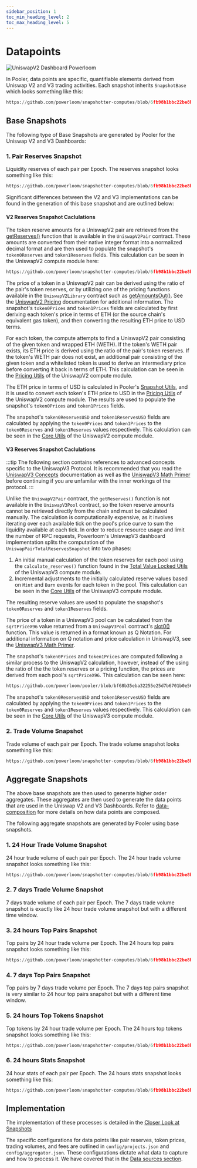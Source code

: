 ```yaml
---
sidebar_position: 1
toc_min_heading_level: 2
toc_max_heading_level: 5
---
```


# Datapoints

![UniswapV2 Dashboard Powerloom](/images/uniswapv2-dashboard-powerloom-2.png)

In Pooler, data points are specific, quantifiable elements derived from Uniswap V2 and V3 trading activities. 
Each snapshot inherits `SnapshotBase` which looks something like this:

```python reference
https://github.com/powerloom/snapshotter-computes/blob/6fb98b1bbc22be8b5aba8bdc860004d35786f4df/utils/models/message_models.py#L9-L17
```

## Base Snapshots

The following type of Base Snapshots are generated by Pooler for the Uniswap V2 and V3 Dashboards:

### 1. Pair Reserves Snapshot

Liquidity reserves of each pair per Epoch. The reserves snapshot looks something like this:

```python reference
https://github.com/powerloom/snapshotter-computes/blob/6fb98b1bbc22be8b5aba8bdc860004d35786f4df/utils/models/message_models.py#L20-L32
```

Significant differences between the V2 and V3 implementations can be found in the generation of this base snapshot and are outlined below: 

#### V2 Reserves Snapshot Caclulations

The token reserve amounts for a UniswapV2 pair are retrieved from the [getReserves()](https://github.com/Uniswap/v2-core/blob/ee547b17853e71ed4e0101ccfd52e70d5acded58/contracts/UniswapV2Pair.sol#L38) function that is available in the `UniswapV2Pair` contract. These amounts are converted from their native integer format into a normalized decimal format and are then used to populate the snapshot's `token0Reserves` and `token1Reserves` fields. This calculation can be seen in the UniswapV2 compute module here:

```python reference
https://github.com/powerloom/snapshotter-computes/blob/6fb98b1bbc22be8b5aba8bdc860004d35786f4df/utils/core.py#L103-L130
```

The price of a token in a UniswapV2 pair can be derived using the ratio of the pair's token reserves, or by utilizing one of the pricing functions available in the `UniswapV2Library` contract such as [getAmountsOut()](https://github.com/Uniswap/v2-periphery/blob/0335e8f7e1bd1e8d8329fd300aea2ef2f36dd19f/contracts/libraries/UniswapV2Library.sol#L62-L70). See the [UniswapV2 Pricing](https://docs.uniswap.org/contracts/v2/concepts/advanced-topics/pricing) documentation for additional information. The snapshot's `token0Prices` and `token1Prices` fields are calculated by first deriving each token's price in terms of ETH (or the source chain's equivalent gas token), and then converting the resulting ETH price to USD terms.

For each token, the compute attempts to find a UniswapV2 pair consisting of the given token and wrapped ETH (WETH). If the token's WETH pair exists, its ETH price is derived using the ratio of the pair's token reserves. If the token's WETH pair does not exist, an additional pair consisting of the given token and a whitelisted token is used to derive an intermediary price before converting it back in terms of ETH. This calculation can be seen in the [Pricing Utils](https://github.com/powerloom/snapshotter-computes/blob/1abcf639d00a2fed87f01fcf0332cfb090257272/utils/pricing.py#L259-L318) of the UniswapV2 compute module. 

The ETH price in terms of USD is calculated in Pooler's [Snapshot Utils](https://github.com/powerloom/pooler/blob/db969eb3956d77cbca36daaeb96fce70314a9b63/snapshotter/utils/snapshot_utils.py#L37-L184), and it is used to convert each token's ETH price to USD in the [Pricing Utils](https://github.com/powerloom/snapshotter-computes/blob/1abcf639d00a2fed87f01fcf0332cfb090257272/utils/pricing.py#L320-L331) of the UniswapV2 compute module. The results are used to populate the snapshot's `token0Prices` and `token1Prices` fields.

The snapshot's `token0ReservesUSD` and `token1ReservesUSD` fields are calculated by applying the `token0Prices` and `token1Prices` to the `token0Reserves` and `token1Reserves` values respectively. This calculation can be seen in the [Core Utils](https://github.com/powerloom/snapshotter-computes/blob/1abcf639d00a2fed87f01fcf0332cfb090257272/utils/core.py#L132-L133) of the UniswapV2 compute module.

#### V3 Reserves Snapshot Caclulations

:::tip
The following section contains references to advanced concepts specific to the UniswapV3 Protocol. It is recommended that you read the [UniswapV3 Concepts](https://docs.uniswap.org/concepts/protocol/concentrated-liquidity) documentation as well as the [UniswapV3 Math Primer](https://blog.uniswap.org/uniswap-v3-math-primer) before continuing if you are unfamilar with the inner workings of the protocol.
:::

Unlike the `UniswapV2Pair` contract, the `getReserves()` function is not available in the `UniswapV3Pool` contract, so the token reserve amounts cannot be retrieved directly from the chain and must be calculated manually. The calculation is computationally expensive, as it involves iterating over each available tick on the pool's price curve to sum the liquidity available at each tick. In order to reduce resource usage and limit the number of RPC requests, Powerloom's UniswapV3 dashboard implementation splits the computation of the `UniswapPairTotalReservesSnapshot` into two phases:

1. An initial manual calculation of the token reserves for each pool using the `calculate_reserves()` function found in the [Total Value Locked Utils](https://github.com/powerloom/snapshotter-computes/blob/9241e32155107949ccf4dbc4214ef29a91996b7f/total_value_locked.py#L158-L182) of the UniswapV3 compute module.
2. Incremental adjustments to the initially calculated reserve values based on `Mint` and `Burn` events for each token in the pool. This calculation can be seen in the [Core Utils](https://github.com/powerloom/snapshotter-computes/blob/9241e32155107949ccf4dbc4214ef29a91996b7f/utils/core.py#L131-L168) of the UniswapV3 compute module.

The resulting reserve values are used to populate the snapshot's `token0Reserves` and `token1Reserves` fields.

The price of a token in a UniswapV3 pool can be calculated from the `sqrtPriceX96` value returned from a `UniswapV3Pool` contract's [slot0()](https://github.com/Uniswap/v3-core/blob/d8b1c635c275d2a9450bd6a78f3fa2484fef73eb/contracts/UniswapV3Pool.sol#L74) function. This value is returned in a format known as Q Notation. For additional information on Q notation and price calculation in UniswapV3, see the [UniswapV3 Math Primer](https://blog.uniswap.org/uniswap-v3-math-primer). 

The snapshot's `token0Prices` and `token1Prices` are computed following a similar process to the UniswapV2 calculation, however, instead of the using the ratio of the the token reserves or a pricing function, the prices are derived from each pool's `sqrtPriceX96`. This calculation can be seen here:

```python reference
https://github.com/powerloom/pooler/blob/bf68b35eba32255e25d7b6701b0e5609fef86655/snapshotter/utils/snapshot_utils.py#L40-L49
```

The snapshot's `token0ReservesUSD` and `token1ReservesUSD` fields are calculated by applying the `token0Prices` and `token1Prices` to the `token0Reserves` and `token1Reserves` values respectively. This calculation can be seen in the [Core Utils](https://github.com/powerloom/snapshotter-computes/blob/9241e32155107949ccf4dbc4214ef29a91996b7f/utils/core.py#L173-L176) of the UniswapV3 compute module.

### 2. Trade Volume Snapshot

Trade volume of each pair per Epoch. The trade volume snapshot looks something like this:

```python reference
https://github.com/powerloom/snapshotter-computes/blob/6fb98b1bbc22be8b5aba8bdc860004d35786f4df/utils/models/message_models.py#L40-L54

```

## Aggregate Snapshots

The above base snapshots are then used to generate higher order aggregates. These aggregates are then used to generate the data points that are used in the Uniswap V2 and V3 Dashboards. Refer to [data-composition](/Protocol/data-composition) for more details on how data points are composed.

The following aggregate snapshots are generated by Pooler using base snapshots.

### 1. 24 Hour Trade Volume Snapshot

24 hour trade volume of each pair per Epoch. The 24 hour trade volume snapshot looks something like this:

```python reference
https://github.com/powerloom/snapshotter-computes/blob/6fb98b1bbc22be8b5aba8bdc860004d35786f4df/utils/models/message_models.py#L57-L64
```

### 2. 7 days Trade Volume Snapshot

7 days trade volume of each pair per Epoch. The 7 days trade volume snapshot is exactly like 24 hour trade volume snapshot but with a different time window. 

### 3. 24 hours Top Pairs Snapshot

Top pairs by 24 hour trade volume per Epoch. The 24 hours top pairs snapshot looks something like this:

```python reference
https://github.com/powerloom/snapshotter-computes/blob/6fb98b1bbc22be8b5aba8bdc860004d35786f4df/utils/models/message_models.py#L83-L93
```

### 4. 7 days Top Pairs Snapshot

Top pairs by 7 days trade volume per Epoch. The 7 days top pairs snapshot is very similar to 24 hour top pairs snapshot but with a different time window.

### 5. 24 hours Top Tokens Snapshot

Top tokens by 24 hour trade volume per Epoch. The 24 hours top tokens snapshot looks something like this:

```python reference
https://github.com/powerloom/snapshotter-computes/blob/6fb98b1bbc22be8b5aba8bdc860004d35786f4df/utils/models/message_models.py#L67-L80
```

### 6. 24 hours Stats Snapshot

24 hour stats of each pair per Epoch. The 24 hours stats snapshot looks something like this:

```python reference
https://github.com/powerloom/snapshotter-computes/blob/6fb98b1bbc22be8b5aba8bdc860004d35786f4df/utils/models/message_models.py#L108-L115
```

## Implementation

The implementation of these processes is detailed in the [Closer Look at Snapshots](/build-with-powerloom/use-cases/existing-implementations/uniswap-dashboard/closer-look-at-snapshots.md)


The specific configurations for data points like pair reserves, token prices, trading volumes, and fees are outlined in `config/projects.json` and `config/aggregator.json`. These configurations dictate what data to capture and how to process it. We have covered that in the [Data sources section](/Protocol/data-sources).

